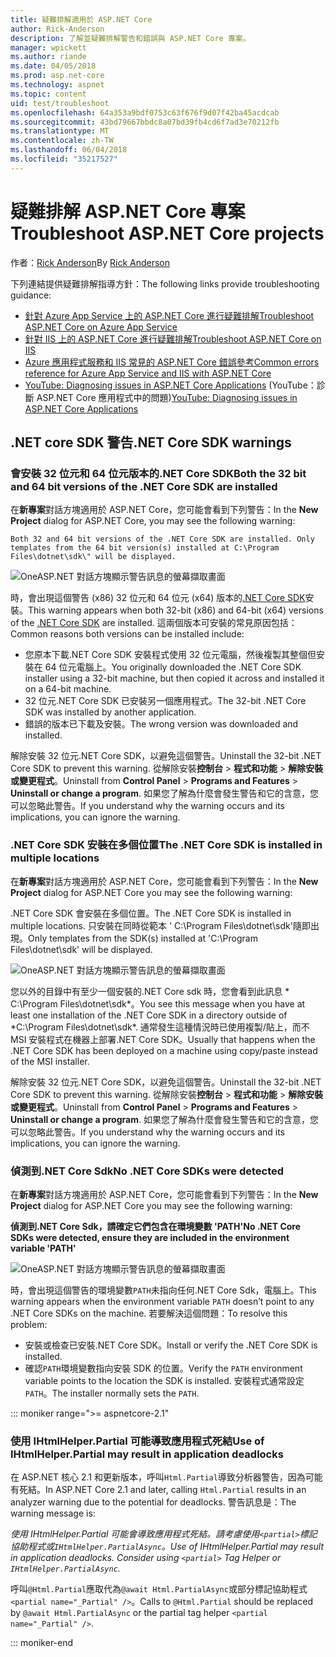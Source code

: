 ```yaml
---
title: 疑難排解適用於 ASP.NET Core
author: Rick-Anderson
description: 了解並疑難排解警告和錯誤與 ASP.NET Core 專案。
manager: wpickett
ms.author: riande
ms.date: 04/05/2018
ms.prod: asp.net-core
ms.technology: aspnet
ms.topic: content
uid: test/troubleshoot
ms.openlocfilehash: 64a353a9bdf0753c63f676f9d07f42ba45acdcab
ms.sourcegitcommit: 43bd79667bbdc8a07bd39fb4cd6f7ad3e70212fb
ms.translationtype: MT
ms.contentlocale: zh-TW
ms.lasthandoff: 06/04/2018
ms.locfileid: "35217527"
---
```

# <a name="troubleshoot-aspnet-core-projects"></a><span data-ttu-id="608bf-103">疑難排解 ASP.NET Core 專案</span><span class="sxs-lookup"><span data-stu-id="608bf-103">Troubleshoot ASP.NET Core projects</span></span>

<span data-ttu-id="608bf-104">作者：[Rick Anderson](https://twitter.com/RickAndMSFT)</span><span class="sxs-lookup"><span data-stu-id="608bf-104">By [Rick Anderson](https://twitter.com/RickAndMSFT)</span></span>

<span data-ttu-id="608bf-105">下列連結提供疑難排解指導方針：</span><span class="sxs-lookup"><span data-stu-id="608bf-105">The following links provide troubleshooting guidance:</span></span>

* [<span data-ttu-id="608bf-106">針對 Azure App Service 上的 ASP.NET Core 進行疑難排解</span><span class="sxs-lookup"><span data-stu-id="608bf-106">Troubleshoot ASP.NET Core on Azure App Service</span></span>](xref:host-and-deploy/azure-apps/troubleshoot)
* [<span data-ttu-id="608bf-107">針對 IIS 上的 ASP.NET Core 進行疑難排解</span><span class="sxs-lookup"><span data-stu-id="608bf-107">Troubleshoot ASP.NET Core on IIS</span></span>](xref:host-and-deploy/iis/troubleshoot)
* [<span data-ttu-id="608bf-108">Azure 應用程式服務和 IIS 常見的 ASP.NET Core 錯誤參考</span><span class="sxs-lookup"><span data-stu-id="608bf-108">Common errors reference for Azure App Service and IIS with ASP.NET Core</span></span>](xref:host-and-deploy/azure-iis-errors-reference)
* <span data-ttu-id="608bf-109">[YouTube: Diagnosing issues in ASP.NET Core Applications](https://www.youtube.com/watch?v=RYI0DHoIVaA) (YouTube：診斷 ASP.NET Core 應用程式中的問題)</span><span class="sxs-lookup"><span data-stu-id="608bf-109">[YouTube: Diagnosing issues in ASP.NET Core Applications](https://www.youtube.com/watch?v=RYI0DHoIVaA)</span></span>

<a name="sdk"></a>
## <a name="net-core-sdk-warnings"></a><span data-ttu-id="608bf-110">.NET core SDK 警告</span><span class="sxs-lookup"><span data-stu-id="608bf-110">.NET Core SDK warnings</span></span>

### <a name="both-the-32-bit-and-64-bit-versions-of-the-net-core-sdk-are-installed"></a><span data-ttu-id="608bf-111">會安裝 32 位元和 64 位元版本的.NET Core SDK</span><span class="sxs-lookup"><span data-stu-id="608bf-111">Both the 32 bit and 64 bit versions of the .NET Core SDK are installed</span></span>
<span data-ttu-id="608bf-112">在**新專案**對話方塊適用於 ASP.NET Core，您可能會看到下列警告：</span><span class="sxs-lookup"><span data-stu-id="608bf-112">In the **New Project** dialog for ASP.NET Core, you may see the following warning:</span></span> 

    Both 32 and 64 bit versions of the .NET Core SDK are installed. Only templates from the 64 bit version(s) installed at C:\Program Files\dotnet\sdk\" will be displayed.

![OneASP.NET 對話方塊顯示警告訊息的螢幕擷取畫面](troubleshoot/_static/both32and64bit.png)

<span data-ttu-id="608bf-114">時，會出現這個警告 (x86) 32 位元和 64 位元 (x64) 版本的[.NET Core SDK](https://www.microsoft.com/net/download/all)安裝。</span><span class="sxs-lookup"><span data-stu-id="608bf-114">This warning appears when both 32-bit (x86) and 64-bit (x64) versions of the [.NET Core SDK](https://www.microsoft.com/net/download/all) are installed.</span></span> <span data-ttu-id="608bf-115">這兩個版本可安裝的常見原因包括：</span><span class="sxs-lookup"><span data-stu-id="608bf-115">Common reasons both versions can be installed include:</span></span>

* <span data-ttu-id="608bf-116">您原本下載.NET Core SDK 安裝程式使用 32 位元電腦，然後複製其整個但安裝在 64 位元電腦上。</span><span class="sxs-lookup"><span data-stu-id="608bf-116">You originally downloaded the .NET Core SDK installer using a 32-bit machine, but then copied it across and installed it on a 64-bit machine.</span></span> 
* <span data-ttu-id="608bf-117">32 位元.NET Core SDK 已安裝另一個應用程式。</span><span class="sxs-lookup"><span data-stu-id="608bf-117">The 32-bit .NET Core SDK was installed by another application.</span></span>
* <span data-ttu-id="608bf-118">錯誤的版本已下載及安裝。</span><span class="sxs-lookup"><span data-stu-id="608bf-118">The wrong version was downloaded and installed.</span></span>

<span data-ttu-id="608bf-119">解除安裝 32 位元.NET Core SDK，以避免這個警告。</span><span class="sxs-lookup"><span data-stu-id="608bf-119">Uninstall the 32-bit .NET Core SDK to prevent this warning.</span></span> <span data-ttu-id="608bf-120">從解除安裝**控制台** > **程式和功能** > **解除安裝或變更程式**。</span><span class="sxs-lookup"><span data-stu-id="608bf-120">Uninstall from **Control Panel** > **Programs and Features** > **Uninstall or change a program**.</span></span> <span data-ttu-id="608bf-121">如果您了解為什麼會發生警告和它的含意，您可以忽略此警告。</span><span class="sxs-lookup"><span data-stu-id="608bf-121">If you understand why the warning occurs and its implications, you can ignore the warning.</span></span>

### <a name="the-net-core-sdk-is-installed-in-multiple-locations"></a><span data-ttu-id="608bf-122">.NET Core SDK 安裝在多個位置</span><span class="sxs-lookup"><span data-stu-id="608bf-122">The .NET Core SDK is installed in multiple locations</span></span>
<span data-ttu-id="608bf-123">在**新專案**對話方塊適用於 ASP.NET Core，您可能會看到下列警告：</span><span class="sxs-lookup"><span data-stu-id="608bf-123">In the **New Project** dialog for ASP.NET Core you may see the following warning:</span></span> 

 <span data-ttu-id="608bf-124">.NET Core SDK 會安裝在多個位置。</span><span class="sxs-lookup"><span data-stu-id="608bf-124">The .NET Core SDK is installed in multiple locations.</span></span> <span data-ttu-id="608bf-125">只安裝在同時從範本 ' C:\Program Files\dotnet\sdk\'隨即出現。</span><span class="sxs-lookup"><span data-stu-id="608bf-125">Only templates from the SDK(s) installed at 'C:\Program Files\dotnet\sdk\' will be displayed.</span></span>

![OneASP.NET 對話方塊顯示警告訊息的螢幕擷取畫面](troubleshoot/_static/multiplelocations.png)

<span data-ttu-id="608bf-127">您以外的目錄中有至少一個安裝的.NET Core sdk 時，您會看到此訊息 * C:\Program Files\dotnet\sdk\*。</span><span class="sxs-lookup"><span data-stu-id="608bf-127">You see this message when you have at least one installation of the .NET Core SDK in a directory outside of *C:\Program Files\dotnet\sdk\*.</span></span> <span data-ttu-id="608bf-128">通常發生這種情況時已使用複製/貼上，而不 MSI 安裝程式在機器上部署.NET Core SDK。</span><span class="sxs-lookup"><span data-stu-id="608bf-128">Usually that happens when the .NET Core SDK has been deployed on a machine using copy/paste instead of the MSI installer.</span></span>

<span data-ttu-id="608bf-129">解除安裝 32 位元.NET Core SDK，以避免這個警告。</span><span class="sxs-lookup"><span data-stu-id="608bf-129">Uninstall the 32-bit .NET Core SDK to prevent this warning.</span></span> <span data-ttu-id="608bf-130">從解除安裝**控制台** > **程式和功能** > **解除安裝或變更程式**。</span><span class="sxs-lookup"><span data-stu-id="608bf-130">Uninstall from **Control Panel** > **Programs and Features** > **Uninstall or change a program**.</span></span> <span data-ttu-id="608bf-131">如果您了解為什麼會發生警告和它的含意，您可以忽略此警告。</span><span class="sxs-lookup"><span data-stu-id="608bf-131">If you understand why the warning occurs and its implications, you can ignore the warning.</span></span>

### <a name="no-net-core-sdks-were-detected"></a><span data-ttu-id="608bf-132">偵測到.NET Core Sdk</span><span class="sxs-lookup"><span data-stu-id="608bf-132">No .NET Core SDKs were detected</span></span>
<span data-ttu-id="608bf-133">在**新專案**對話方塊適用於 ASP.NET Core，您可能會看到下列警告：</span><span class="sxs-lookup"><span data-stu-id="608bf-133">In the **New Project** dialog for ASP.NET Core you may see the following warning:</span></span> 

<span data-ttu-id="608bf-134">**偵測到.NET Core Sdk，請確定它們包含在環境變數 'PATH'**</span><span class="sxs-lookup"><span data-stu-id="608bf-134">**No .NET Core SDKs were detected, ensure they are included in the environment variable 'PATH'**</span></span>

![OneASP.NET 對話方塊顯示警告訊息的螢幕擷取畫面](troubleshoot/_static/NoNetCore.png)

<span data-ttu-id="608bf-136">時，會出現這個警告的環境變數`PATH`未指向任何.NET Core Sdk，電腦上。</span><span class="sxs-lookup"><span data-stu-id="608bf-136">This warning appears when the environment variable `PATH` doesn’t point to any .NET Core SDKs on the machine.</span></span> <span data-ttu-id="608bf-137">若要解決這個問題：</span><span class="sxs-lookup"><span data-stu-id="608bf-137">To resolve this problem:</span></span>

* <span data-ttu-id="608bf-138">安裝或檢查已安裝.NET Core SDK。</span><span class="sxs-lookup"><span data-stu-id="608bf-138">Install or verify the .NET Core SDK is installed.</span></span>
* <span data-ttu-id="608bf-139">確認`PATH`環境變數指向安裝 SDK 的位置。</span><span class="sxs-lookup"><span data-stu-id="608bf-139">Verify the `PATH` environment variable points to the location the SDK is installed.</span></span> <span data-ttu-id="608bf-140">安裝程式通常設定`PATH`。</span><span class="sxs-lookup"><span data-stu-id="608bf-140">The installer normally sets the `PATH`.</span></span>

::: moniker range=">= aspnetcore-2.1"

### <a name="use-of-ihtmlhelperpartial-may-result-in-application-deadlocks"></a><span data-ttu-id="608bf-141">使用 IHtmlHelper.Partial 可能導致應用程式死結</span><span class="sxs-lookup"><span data-stu-id="608bf-141">Use of IHtmlHelper.Partial may result in application deadlocks</span></span>

<span data-ttu-id="608bf-142">在 ASP.NET 核心 2.1 和更新版本，呼叫`Html.Partial`導致分析器警告，因為可能有死結。</span><span class="sxs-lookup"><span data-stu-id="608bf-142">In ASP.NET Core 2.1 and later, calling `Html.Partial` results in an analyzer warning due to the potential for deadlocks.</span></span> <span data-ttu-id="608bf-143">警告訊息是：</span><span class="sxs-lookup"><span data-stu-id="608bf-143">The warning message is:</span></span>

<span data-ttu-id="608bf-144">*使用 IHtmlHelper.Partial 可能會導致應用程式死結。請考慮使用`<partial>`標記協助程式或`IHtmlHelper.PartialAsync`。*</span><span class="sxs-lookup"><span data-stu-id="608bf-144">*Use of IHtmlHelper.Partial may result in application deadlocks. Consider using `<partial>` Tag Helper or `IHtmlHelper.PartialAsync`.*</span></span>

<span data-ttu-id="608bf-145">呼叫`@Html.Partial`應取代為`@await Html.PartialAsync`或部分標記協助程式`<partial name="_Partial" />`。</span><span class="sxs-lookup"><span data-stu-id="608bf-145">Calls to `@Html.Partial` should be replaced by `@await Html.PartialAsync` or the partial tag helper `<partial name="_Partial" />`.</span></span>

::: moniker-end
